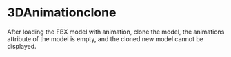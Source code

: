 # 3DAnimationclone
After loading the FBX model with animation, clone the model, the animations attribute of the model is empty, and the cloned new model cannot be displayed.
